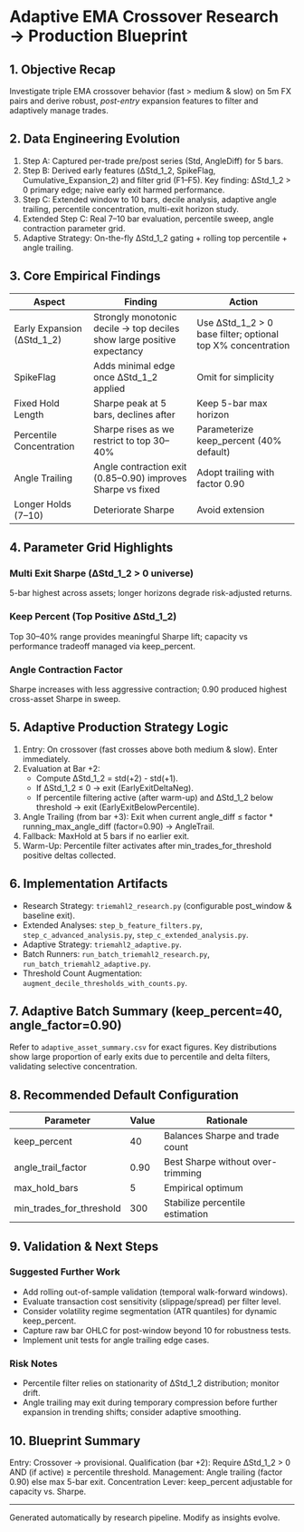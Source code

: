 # Adaptive EMA Crossover Research → Production Blueprint

## 1. Objective Recap
Investigate triple EMA crossover behavior (fast > medium & slow) on 5m FX pairs and derive robust, *post-entry* expansion features to filter and adaptively manage trades.

## 2. Data Engineering Evolution
1. Step A: Captured per-trade pre/post series (Std, AngleDiff) for 5 bars.
2. Step B: Derived early features (ΔStd_1_2, SpikeFlag, Cumulative_Expansion_2) and filter grid (F1–F5). Key finding: ΔStd_1_2 > 0 primary edge; naive early exit harmed performance.
3. Step C: Extended window to 10 bars, decile analysis, adaptive angle trailing, percentile concentration, multi-exit horizon study.
4. Extended Step C: Real 7–10 bar evaluation, percentile sweep, angle contraction parameter grid.
5. Adaptive Strategy: On-the-fly ΔStd_1_2 gating + rolling top percentile + angle trailing.

## 3. Core Empirical Findings
| Aspect | Finding | Action |
|--------|---------|--------|
| Early Expansion (ΔStd_1_2) | Strongly monotonic decile → top deciles show large positive expectancy | Use ΔStd_1_2 > 0 base filter; optional top X% concentration |
| SpikeFlag | Adds minimal edge once ΔStd_1_2 applied | Omit for simplicity |
| Fixed Hold Length | Sharpe peak at 5 bars, declines after | Keep 5-bar max horizon |
| Percentile Concentration | Sharpe rises as we restrict to top 30–40% | Parameterize keep_percent (40% default) |
| Angle Trailing | Angle contraction exit (0.85–0.90) improves Sharpe vs fixed | Adopt trailing with factor 0.90 |
| Longer Holds (7–10) | Deteriorate Sharpe | Avoid extension |

## 4. Parameter Grid Highlights
### Multi Exit Sharpe (ΔStd_1_2 > 0 universe)
5-bar highest across assets; longer horizons degrade risk-adjusted returns.

### Keep Percent (Top Positive ΔStd_1_2)
Top 30–40% range provides meaningful Sharpe lift; capacity vs performance tradeoff managed via keep_percent.

### Angle Contraction Factor
Sharpe increases with less aggressive contraction; 0.90 produced highest cross-asset Sharpe in sweep.

## 5. Adaptive Production Strategy Logic
1. Entry: On crossover (fast crosses above both medium & slow). Enter immediately.
2. Evaluation at Bar +2:
   - Compute ΔStd_1_2 = std(+2) - std(+1).
   - If ΔStd_1_2 ≤ 0 → exit (EarlyExitDeltaNeg).
   - If percentile filtering active (after warm-up) and ΔStd_1_2 below threshold → exit (EarlyExitBelowPercentile).
3. Angle Trailing (from bar +3): Exit when current angle_diff ≤ factor * running_max_angle_diff (factor=0.90) → AngleTrail.
4. Fallback: MaxHold at 5 bars if no earlier exit.
5. Warm-Up: Percentile filter activates after min_trades_for_threshold positive deltas collected.

## 6. Implementation Artifacts
- Research Strategy: `triemahl2_research.py` (configurable post_window & baseline exit).
- Extended Analyses: `step_b_feature_filters.py`, `step_c_advanced_analysis.py`, `step_c_extended_analysis.py`.
- Adaptive Strategy: `triemahl2_adaptive.py`.
- Batch Runners: `run_batch_triemahl2_research.py`, `run_batch_triemahl2_adaptive.py`.
- Threshold Count Augmentation: `augment_decile_thresholds_with_counts.py`.

## 7. Adaptive Batch Summary (keep_percent=40, angle_factor=0.90)
Refer to `adaptive_asset_summary.csv` for exact figures.
Key distributions show large proportion of early exits due to percentile and delta filters, validating selective concentration.

## 8. Recommended Default Configuration
| Parameter | Value | Rationale |
|-----------|-------|-----------|
| keep_percent | 40 | Balances Sharpe and trade count |
| angle_trail_factor | 0.90 | Best Sharpe without over-trimming |
| max_hold_bars | 5 | Empirical optimum |
| min_trades_for_threshold | 300 | Stabilize percentile estimation |

## 9. Validation & Next Steps
### Suggested Further Work
- Add rolling out-of-sample validation (temporal walk-forward windows).
- Evaluate transaction cost sensitivity (slippage/spread) per filter level.
- Consider volatility regime segmentation (ATR quantiles) for dynamic keep_percent.
- Capture raw bar OHLC for post-window beyond 10 for robustness tests.
- Implement unit tests for angle trailing edge cases.

### Risk Notes
- Percentile filter relies on stationarity of ΔStd_1_2 distribution; monitor drift.
- Angle trailing may exit during temporary compression before further expansion in trending shifts; consider adaptive smoothing.

## 10. Blueprint Summary
Entry: Crossover → provisional.
Qualification (bar +2): Require ΔStd_1_2 > 0 AND (if active) ≥ percentile threshold.
Management: Angle trailing (factor 0.90) else max 5-bar exit.
Concentration Lever: keep_percent adjustable for capacity vs. Sharpe.

---
Generated automatically by research pipeline. Modify as insights evolve.
